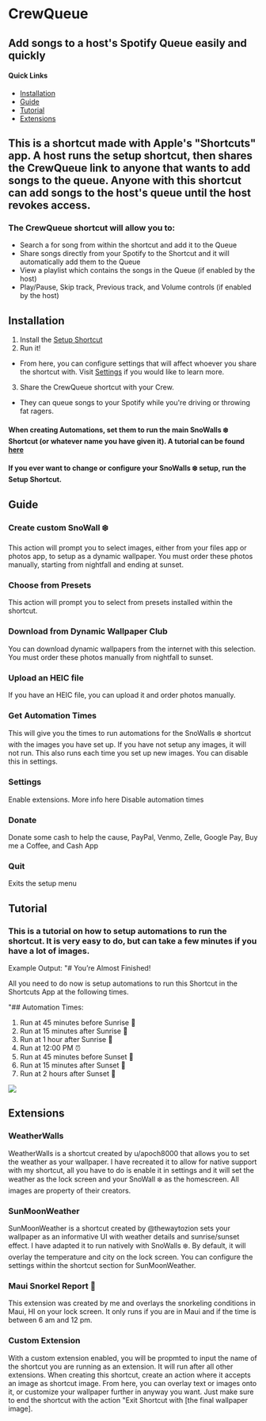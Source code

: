 # CrewQueue
## Add songs to a host's Spotify Queue easily and quickly

#### Quick Links
* [Installation](#Installation)
* [Guide](#Guide)
* [Tutorial](#Tutorial)
* [Extensions](#Extensions)

## This is a shortcut made with Apple's "Shortcuts" app. A host runs the setup shortcut, then shares the CrewQueue link to anyone that wants to add songs to the queue. Anyone with this shortcut can add songs to the host's queue until the host revokes access.

### The CrewQueue shortcut will allow you to:
* Search a for song from within the shortcut and add it to the Queue
* Share songs directly from your Spotify to the Shortcut and it will automatically add them to the Queue
* View a playlist which contains the songs in the Queue (if enabled by the host)
* Play/Pause, Skip track, Previous track, and Volume controls (if enabled by the host)

## Installation
1. Install the [Setup Shortcut](https://www.icloud.com/shortcuts/647a65ebe32c450aaf6b732f43e21d78)
2. Run it!
- From here, you can configure settings that will affect whoever you share the shortcut with. Visit [Settings](#Settings) if you would like to learn more.
3. Share the CrewQueue shortcut with your Crew.
- They can queue songs to your Spotify while you're driving or throwing fat ragers.

#### When creating Automations, set them to run the main SnoWalls ❄️ Shortcut (or whatever name you have given it). A tutorial can be found [here](#Tutorial)
#### If you ever want to change or configure your SnoWalls ❄️ setup, run the Setup Shortcut.

## Guide
### Create custom SnoWall ❄️
This action will prompt you to select images, either from your files app or photos app, to setup as a dynamic wallpaper. You must order these photos manually, starting from nightfall and ending at sunset.
### Choose from Presets
This action will prompt you to select from presets installed within the shortcut. 
### Download from Dynamic Wallpaper Club
You can download dynamic wallpapers from the internet with this selection. You must order these photos manually from nightfall to sunset.
### Upload an HEIC file
If you have an HEIC file, you can upload it and order photos manually.
### Get Automation Times
This will give you the times to run automations for the SnoWalls ❄️ shortcut with the images you have set up. If you have not setup any images, it will not run. This also runs each time you set up new images. You can disable this in settings.
### Settings
Enable extensions. More info here
Disable automation times
### Donate
Donate some cash to help the cause, PayPal, Venmo, Zelle, Google Pay, Buy me a Coffee, and Cash App
### Quit
Exits the setup menu

## Tutorial
### This is a tutorial on how to setup automations to run the shortcut. It is very easy to do, but can take a few minutes if you have a lot of images.

Example Output:
"# You’re Almost Finished!

All you need to do now is setup automations to run this 
Shortcut in the Shortcuts App at the following times.

"## Automation Times:

1. Run at 45 minutes before Sunrise 🌄
2. Run at 15 minutes after Sunrise 🌄
3. Run at 1 hour after Sunrise 🌄 
4. Run at 12:00 PM ⏰
5. Run at 45 minutes before Sunset 🌅
6. Run at 15 minutes after Sunset 🌅
7. Run at 2 hours after Sunset 🌅  
<img src="/instructions.GIF?raw=true">

## Extensions
### WeatherWalls
WeatherWalls is a shortcut created by u/apoch8000 that allows you to set the weather as your wallpaper. I have recreated it to allow for native support with my shortcut, all you have to do is enable it in settings and it will set the weather as the lock screen and your SnoWall ❄️ as the homescreen. All images are property of their creators.
### SunMoonWeather
SunMoonWeather is a shortcut created by @thewaytozion sets your wallpaper as an informative UI with weather details and sunrise/sunset effect. I have adapted it to run natively with SnoWalls ❄️. By default, it will overlay the temperature and city on the lock screen. You can configure the settings within the shortcut section for SunMoonWeather.
### Maui Snorkel Report 🤿
This extension was created by me and overlays the snorkeling conditions in Maui, HI on your lock screen. It only runs if you are in Maui and if the time is between 6 am and 12 pm.
### Custom Extension
With a custom extension enabled, you will be propmted to input the name of the shortcut you are running as an extension. It will run after all other extensions. When creating this shortcut, create an action where it accepts an image as shortcut image. From here, you can overlay text or images onto it, or customize your wallpaper further in anyway you want. Just make sure to end the shortcut with the action "Exit Shortcut with [the final wallpaper image].
